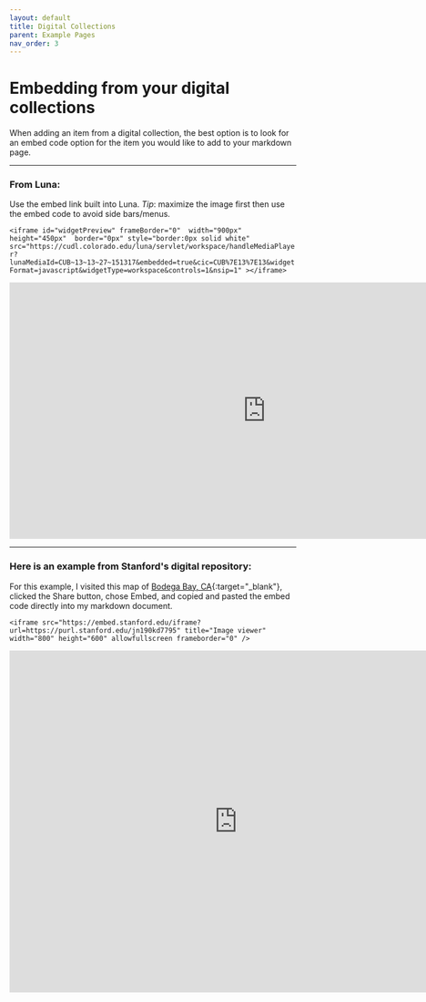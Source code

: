 ```yaml
---
layout: default
title: Digital Collections
parent: Example Pages
nav_order: 3
---
```

# Embedding from your digital collections

When adding an item from a digital collection, the best option is to look for an embed code option for the item you would like to add to your markdown page.  
____

### From Luna:

Use the embed link built into Luna.
*Tip*: maximize the image first then use the embed code to avoid side bars/menus.

`<iframe id="widgetPreview" frameBorder="0"  width="900px"  height="450px"  border="0px" style="border:0px solid white"  src="https://cudl.colorado.edu/luna/servlet/workspace/handleMediaPlayer?lunaMediaId=CUB~13~13~27~151317&embedded=true&cic=CUB%7E13%7E13&widgetFormat=javascript&widgetType=workspace&controls=1&nsip=1" ></iframe>`  


<iframe id="widgetPreview" frameBorder="0"  width="900px"  height="450px"  border="0px" style="border:0px solid white"  src="https://cudl.colorado.edu/luna/servlet/workspace/handleMediaPlayer?lunaMediaId=CUB~13~13~27~151317&embedded=true&cic=CUB%7E13%7E13&widgetFormat=javascript&widgetType=workspace&controls=1&nsip=1" ></iframe>

____
### Here is an example from Stanford's digital repository:  

For this example, I visited this map of [Bodega Bay, CA](https://purl.stanford.edu/jn190kd7795){:target="_blank"}, clicked the Share button, chose Embed, and copied and pasted the embed code directly into my markdown document.   

`<iframe src="https://embed.stanford.edu/iframe?url=https://purl.stanford.edu/jn190kd7795" title="Image viewer" width="800" height="600" allowfullscreen frameborder="0" />`  


<iframe src="https://embed.stanford.edu/iframe?url=https://purl.stanford.edu/jn190kd7795" title="Image viewer" width="800" height="600" allowfullscreen frameborder="0" />
